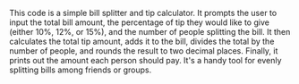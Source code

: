 
This code is a simple bill splitter and tip calculator. It prompts the user to input the total bill amount, 
the percentage of tip they would like to give (either 10%, 12%, or 15%), and the number of people splitting 
the bill. It then calculates the total tip amount, adds it to the bill, divides the total by the number of 
people, and rounds the result to two decimal places. Finally, it prints out the amount each person should pay. 
It's a handy tool for evenly splitting bills among friends or groups.